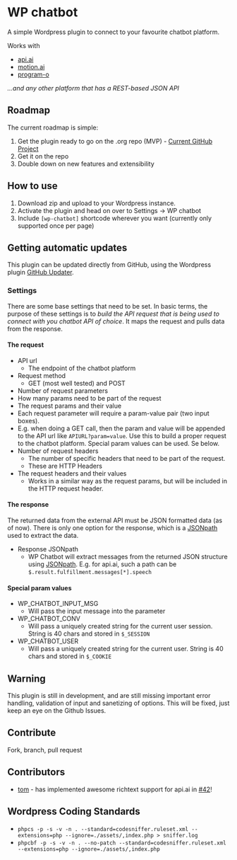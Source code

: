 # WP chatbot

A simple Wordpress plugin to connect to your favourite chatbot platform.

Works with
 * [api.ai](http://api.ai)
 * [motion.ai](https://motion.ai)
 * [program-o](http://www.program-o.com/)

_...and any other platform that has a REST-based JSON API_

## Roadmap

The current roadmap is simple:

1. Get the plugin ready to go on the .org repo (MVP) - [Current GitHub Project](https://github.com/krilor/wp-chatbot/projects/1)
2. Get it on the repo
3. Double down on new features and extensibility

## How to use

1. Download zip and upload to your Wordpress instance.
2. Activate the plugin and head on over to Settings -> WP chatbot
3. Include `[wp-chatbot]` shortcode wherever you want (currently only supported once per page)

## Getting automatic updates

This plugin can be updated directly from GitHub, using the Wordpress plugin [GitHub Updater](https://github.com/afragen/github-updater).

### Settings

There are some base settings that need to be set. In basic terms, the purpose of these settings is to _build the API request that is being used to connect with you chatbot API of choice_. It maps the request and pulls data from the response.

#### The request

* API url
  * The endpoint of the chatbot platform
* Request method
  * GET (most well tested) and POST
* Number of request parameters
 * How many params need to be part of the request
* The request params and their value
 * Each request parameter will require a param-value pair (two input boxes).
 * E.g. when doing a GET call, then the param and value will be appended to the API url like `APIURL?param=value`. Use this to build a proper request to the chatbot platform. Special param values can be used. Se below.
* Number of request headers
  * The number of specific headers that need to be part of the request.
  * These are HTTP Headers
* The request headers and their values
  * Works in a similar way as the request params, but will be included in the HTTP request header.

#### The response

The returned data from the external API must be JSON formatted data (as of now). There is only one option for the response, which is a [JSONpath](http://goessner.net/articles/JsonPath/) used to extract the data.

* Response JSONpath
  * WP Chatbot will extract messages from the returned JSON structure using [JSONpath](http://goessner.net/articles/JsonPath/).
  E.g. for api.ai, such a path can be `$.result.fulfillment.messages[*].speech`

#### Special param values

* WP_CHATBOT_INPUT_MSG
  * Will pass the input message into the parameter
* WP_CHATBOT_CONV
  * Will pass a uniquely created string for the current user session. String is 40 chars and stored in `$_SESSION`
* WP_CHATBOT_USER
  * Will pass a uniquely created string for the current user. String is 40 chars and stored in `$_COOKIE`

## Warning

This plugin is still in development, and are still missing important error handling, validation of input and sanetizing of options. This will be fixed, just keep an eye on the Github Issues.

## Contribute

Fork, branch, pull request

## Contributors

* [tom](https://github.com/Maniae) - has implemented awesome richtext support for api.ai in [#42](https://github.com/krilor/wp-chatbot/pull/42)!

## Wordpress Coding Standards

* `phpcs -p -s -v -n . --standard=codesniffer.ruleset.xml --extensions=php --ignore=./assets/,index.php > sniffer.log`
* `phpcbf -p -s -v -n . --no-patch --standard=codesniffer.ruleset.xml --extensions=php --ignore=./assets/,index.php`
